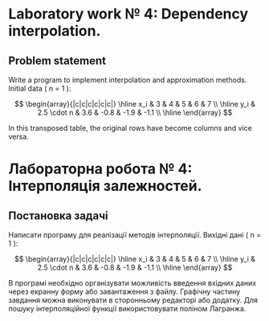 # Laboratory work № 4: Dependency interpolation.

## Problem statement

Write a program to implement interpolation and approximation methods.
Initial data ( n = 1 ):

$$
\begin{array}{|c|c|c|c|c|c|}
\hline
x_i & 3 & 4 & 5 & 6 & 7 \\
\hline
y_i & 2.5 \cdot n & 3.6 & -0.8 & -1.9 & -1.1 \\
\hline
\end{array}
$$

In this transposed table, the original rows have become columns and vice versa.

# Лабораторна робота № 4: Інтерполяція залежностей.

## Постановка задачі

Написати програму для реалізації методів інтерполяції.
Вихідні дані ( n = 1 ):

$$
\begin{array}{|c|c|c|c|c|c|}
\hline
x_i & 3 & 4 & 5 & 6 & 7 \\
\hline
y_i & 2.5 \cdot n & 3.6 & -0.8 & -1.9 & -1.1 \\
\hline
\end{array}
$$

В програмі необхідно організувати можливість введення вхідних даних через екранну форму або завантаження з файлу.
Графічну частину завдання можна виконувати в сторонньому редакторі або додатку.
Для пошуку інтерполяційної функції використовувати поліном Лагранжа.
